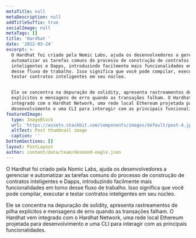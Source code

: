 ```yaml
---
metaTitle: null
metaDescription: null
addTitleSuffix: true
socialImage: null
metaTags: []
title: 'Hardhat '
date: '2022-03-24'
excerpt: >-
  O Hardhat foi criado pela Nomic Labs, ajuda os desenvolvedores a gerenciar e
  automatizar as tarefas comuns do processo de construção de contratos
  inteligentes e Dapps, introduzindo facilmente mais funcionalidades em torno
  desse fluxo de trabalho. Isso significa que você pode compilar, executar e
  testar contratos inteligentes em seu núcleo.


  Ele se concentra na depuração de solidity, apresenta rastreamentos de pilha
  explícitos e mensagens de erro quando as transações falham. O Hardhat vem
  integrado com o Hardhat Network, uma rede local Ethereum projetada para
  desenvolvimento e uma CLI para interagir com as principais funcionalidades.
featuredImage:
  type: ImageBlock
  url: 'https://assets.stackbit.com/components/images/default/post-4.jpeg'
  altText: Post thumbnail image
  caption: ''
bottomSections: []
layout: PostLayout
author: content/data/team/desmond-eagle.json
---
```

O Hardhat foi criado pela Nomic Labs, ajuda os desenvolvedores a gerenciar e automatizar as tarefas comuns do processo de construção de contratos inteligentes e Dapps, introduzindo facilmente mais funcionalidades em torno desse fluxo de trabalho. Isso significa que você pode compilar, executar e testar contratos inteligentes em seu núcleo.

Ele se concentra na depuração de solidity, apresenta rastreamentos de pilha explícitos e mensagens de erro quando as transações falham. O Hardhat vem integrado com o Hardhat Network, uma rede local Ethereum projetada para desenvolvimento e uma CLI para interagir com as principais funcionalidades.
